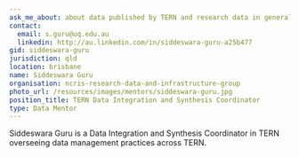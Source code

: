```yaml
---
ask_me_about: about data published by TERN and research data in general and access to NeCTAR compute infrastructure.
contact:
  email: s.guru@uq.edu.au
  linkedin: http://au.linkedin.com/in/siddeswara-guru-a25b477
gid: siddeswara-guru
jurisdiction: qld
location: brisbane
name: Siddeswara Guru
organisation: ncris-research-data-and-infrastructure-group
photo_url: /resources/images/mentors/siddeswara-guru.jpg
position_title: TERN Data Integration and Synthesis Coordinator
type: Data Mentor
---
```


Siddeswara Guru is a Data Integration and Synthesis Coordinator in TERN overseeing data management practices across TERN.